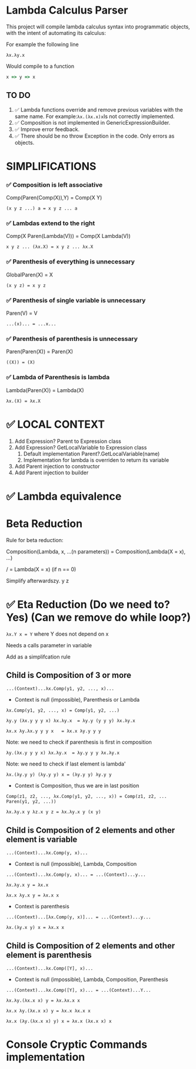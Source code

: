 # Lambda Calculus Parser

This project will compile lambda calculus syntax into programmatic objects, with the intent of automating its calculus:

For example the following line
```
λx.λy.x
```
Would compile to a function
```javascript
x => y => x
```

## TO DO

1) ✅ Lambda functions override and remove previous variables with the same name. For example:`λx.(λx.x)x`Is not correctly implemented.
2) ✅ Composition is not implemented in GenericExpressionBuilder.
3) ✅ Improve error feedback.
4) ✅ There should be no throw Exception in the code. Only errors as objects.

# SIMPLIFICATIONS

### ✅ Composition is left associative

Comp(Paren(Comp(X)),Y) = Comp(X Y)   

`(x y z ...) a = x y z ... a`
 
### ✅ Lambdas extend to the right

Comp(X Paren(Lambda(V))) = Comp(X Lambda(V))

`x y z ... (λx.X) = x y z ... λx.X`

### ✅  Parenthesis of everything is unnecessary

GlobalParen(X) = X

`(x y z) = x y z`

### ✅ Parenthesis of single variable is unnecessary

Paren(V) = V

`...(x)... = ...x...`

### ✅ Parenthesis of parenthesis is unnecessary

Paren(Paren(X)) = Paren(X)

`((X)) = (X)`

### ✅ Lambda of Parenthesis is lambda

Lambda(Paren(X)) = Lambda(X)

`λx.(X) = λx.X`

# ✅ LOCAL CONTEXT

1) Add Expression? Parent to Expression class
2) Add Expression? GetLocalVariable to Expression class
   1) Default implementation Parent?.GetLocalVariable(name)
   2) Implementation for lambda is overriden to return its variable
3) Add Parent injection to constructor
4) Add Parent injection to builder

# ✅ Lambda equivalence
# Beta Reduction

Rule for beta reduction:

Composition(Lambda, x, ...(n parameters)) = Composition(Lambda(X = x), ...)

/ = Lambda(X = x) (if n == 0)

Simplify afterwardszy. y z

# ✅ Eta Reduction (Do we need to? Yes) (Can we remove do while loop?)

```λx.Y x = Y``` where Y does not depend on x

Needs a calls parameter in variable

Add as a simplifcation rule

## Child is Composition of 3 or more

```...(Context)...λx.Comp(y1, y2, ..., x)...```

- Context is null (impossible), Parenthesis or Lambda

```λx.Comp(y1, y2, ..., x) = Comp(y1, y2, ...)```

```λy.y (λx.y y y x) λx.λy.x  = λy.y (y y y) λx.λy.x```

```λx.x λy.λx.y y y x   = λx.x λy.y y y```

Note: we need to check if parenthesis is first in composition

```λy.(λx.y y y x) λx.λy.x  = λy.y y y λx.λy.x```

Note: we need to check if last element is lambda'

```λx.(λy.y y) (λy.y y) x = (λy.y y) λy.y y```

- Context is Composition, thus we are in last position

```Comp(z1, z2, ..., λx.Comp(y1, y2, ..., x)) = Comp(z1, z2, ... Paren(y1, y2, ...))```

```λx.λy.x y λz.x y z = λx.λy.x y (x y)```

## Child is Composition of 2 elements and other element is variable

```...(Context)...λx.Comp(y, x)...```

- Context is null (impossible), Lambda, Composition

```...(Context)...λx.Comp(y, x)... = ...(Context)...y...```

```λx.λy.x y = λx.x```

```λx.x λy.x y = λx.x x```

- Context is parenthesis

```...(Context)...[λx.Comp(y, x)]... = ...(Context)...y...```

```λx.(λy.x y) x = λx.x x```

## Child is Composition of 2 elements and other element is parenthesis

```...(Context)...λx.Comp([Y], x)...```

- Context is null (impossible), Lambda, Composition, Parenthesis

```...(Context)...λx.Comp([Y], x)... = ...(Context)...Y...```

```λx.λy.(λx.x x) y = λx.λx.x x```

```λx.x λy.(λx.x x) y = λx.x λx.x x```

```λx.x (λy.(λx.x x) y) x = λx.x (λx.x x) x```

# Console Cryptic Commands implementation
